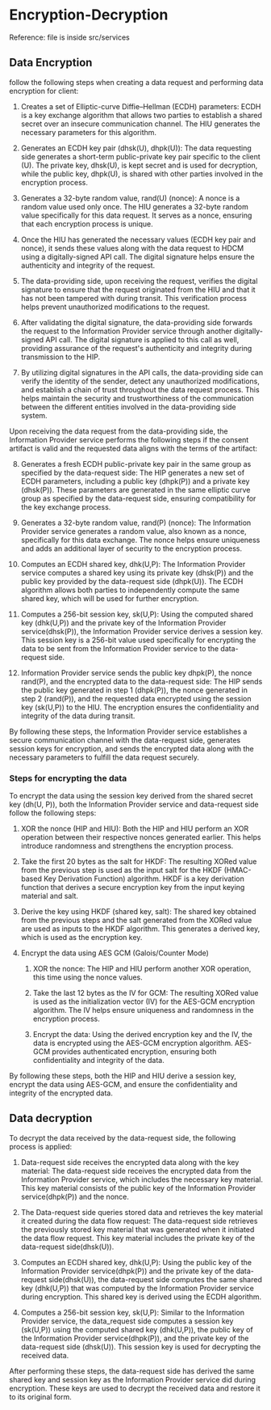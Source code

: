 # Encryption-Decryption

Reference: file is inside src/services

## Data Encryption
follow the following steps when creating a data request and performing data encryption for client:

1. Creates a set of Elliptic-curve Diffie–Hellman (ECDH) parameters: ECDH is a key exchange algorithm that allows two parties to establish a shared secret over an insecure communication channel. The HIU generates the necessary parameters for this algorithm.

2. Generates an ECDH key pair (dhsk(U), dhpk(U)): The data requesting side generates a short-term public-private key pair specific to the client (U). The private key, dhsk(U), is kept secret and is used for decryption, while the public key, dhpk(U), is shared with other parties involved in the encryption process.

3. Generates a 32-byte random value, rand(U) (nonce): A nonce is a random value used only once. The HIU generates a 32-byte random value specifically for this data request. It serves as a nonce, ensuring that each encryption process is unique.

4. Once the HIU has generated the necessary values (ECDH key pair and nonce), it sends these values along with the data request to HDCM using a digitally-signed API call. The digital signature helps ensure the authenticity and integrity of the request.

5. The data-providing side, upon receiving the request, verifies the digital signature to ensure that the request originated from the HIU and that it has not been tampered with during transit. This verification process helps prevent unauthorized modifications to the request.

6. After validating the digital signature, the data-providing side forwards the request to the Information Provider service through another digitally-signed API call. The digital signature is applied to this call as well, providing assurance of the request's authenticity and integrity during transmission to the HIP.

7. By utilizing digital signatures in the API calls, the data-providing side can verify the identity of the sender, detect any unauthorized modifications, and establish a chain of trust throughout the data request process. This helps maintain the security and trustworthiness of the communication between the different entities involved in the data-providing side system.


Upon receiving the data request from the data-providing side, the Information Provider service performs the following steps if the consent artifact is valid and the requested data aligns with the terms of the artifact:

8. Generates a fresh ECDH public-private key pair in the same group as specified by the data-request side: The HIP generates a new set of ECDH parameters, including a public key (dhpk(P)) and a private key (dhsk(P)). These parameters are generated in the same elliptic curve group as specified by the data-request side, ensuring compatibility for the key exchange process.

9. Generates a 32-byte random value, rand(P) (nonce): The Information Provider service generates a random value, also known as a nonce, specifically for this data exchange. The nonce helps ensure uniqueness and adds an additional layer of security to the encryption process.

10. Computes an ECDH shared key, dhk(U,P): The Information Provider service computes a shared key using its private key (dhsk(P)) and the public key provided by the data-request side (dhpk(U)). The ECDH algorithm allows both parties to independently compute the same shared key, which will be used for further encryption.

11. Computes a 256-bit session key, sk(U,P): Using the computed shared key (dhk(U,P)) and the private key of the Information Provider service(dhsk(P)), the Information Provider service derives a session key. This session key is a 256-bit value used specifically for encrypting the data to be sent from the Information Provider service to the data-request side.

12. Information Provider service sends the public key dhpk(P), the nonce rand(P), and the encrypted data to the data-request side: The HIP sends the public key generated in step 1 (dhpk(P)), the nonce generated in step 2 (rand(P)), and the requested data encrypted using the session key (sk(U,P)) to the HIU. The encryption ensures the confidentiality and integrity of the data during transit.

By following these steps, the Information Provider service establishes a secure communication channel with the data-request side, generates session keys for encryption, and sends the encrypted data along with the necessary parameters to fulfill the data request securely.



### Steps for encrypting the data

To encrypt the data using the session key derived from the shared secret key (dh(U, P)), both the Information Provider service and data-request side follow the following steps:

1. XOR the nonce (HIP and HIU): Both the HIP and HIU perform an XOR operation between their respective nonces generated earlier. This helps introduce randomness and strengthens the encryption process.

2. Take the first 20 bytes as the salt for HKDF: The resulting XORed value from the previous step is used as the input salt for the HKDF (HMAC-based Key Derivation Function) algorithm. HKDF is a key derivation function that derives a secure encryption key from the input keying material and salt.

3. Derive the key using HKDF (shared key, salt): The shared key obtained from the previous steps and the salt generated from the XORed value are used as inputs to the HKDF algorithm. This generates a derived key, which is used as the encryption key.

4. Encrypt the data using AES GCM (Galois/Counter Mode)

    1. XOR the nonce: The HIP and HIU perform another XOR operation, this time using the nonce values.

    2. Take the last 12 bytes as the IV for GCM: The resulting XORed value is used as the initialization vector (IV) for the AES-GCM encryption algorithm. The IV helps ensure uniqueness and randomness in the encryption process.

    3. Encrypt the data: Using the derived encryption key and the IV, the data is encrypted using the AES-GCM encryption algorithm. AES-GCM provides authenticated encryption, ensuring both confidentiality and integrity of the data.

By following these steps, both the HIP and HIU derive a session key, encrypt the data using AES-GCM, and ensure the confidentiality and integrity of the encrypted data.


## Data decryption

To decrypt the data received by the data-request side, the following process is applied:

1. Data-request side receives the encrypted data along with the key material: The data-request side receives the encrypted data from the Information Provider service, which includes the necessary key material. This key material consists of the public key of the  Information Provider service(dhpk(P)) and the nonce.

2. The Data-request side queries stored data and retrieves the key material it created during the data flow request: The data-request side retrieves the previously stored key material that was generated when it initiated the data flow request. This key material includes the private key of the data-request side(dhsk(U)).

3. Computes an ECDH shared key, dhk(U,P): Using the public key of the Information Provider service(dhpk(P)) and the private key of the data-request side(dhsk(U)), the data-request side computes the same shared key (dhk(U,P)) that was computed by the Information Provider service during encryption. This shared key is derived using the ECDH algorithm.

4. Computes a 256-bit session key, sk(U,P): Similar to the Information Provider service, the data_request side computes a session key (sk(U,P)) using the computed shared key (dhk(U,P)), the public key of the Information Provider service(dhpk(P)), and the private key of the data-request side (dhsk(U)). This session key is used for decrypting the received data.

After performing these steps, the data-request side has derived the same shared key and session key as the Information Provider service did during encryption. These keys are used to decrypt the received data and restore it to its original form.

